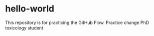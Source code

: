 # hello-world
This repository is for practicing the GitHub Flow.
Practice change PhD toxicology student
